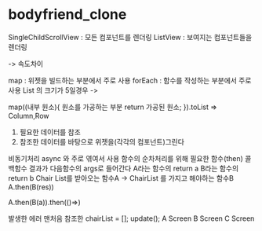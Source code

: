 # bodyfriend_clone


SingleChildScrollView : 모든 컴포넌트를 렌더링
ListView : 보여지는 컴포넌트들을 렌더링

-> 속도차이


map : 위젯을 빌드하는 부분에서 주로 사용
forEach : 함수를 작성하는 부분에서 주로 사용
List 의 크기가 5일경우 ->

map((내부 원소){
    원소를 가공하는 부분
    return 가공된 원소;
}).toList => Column,Row

1. 필요한 데이터를 참조
2. 참조한 데이터를 바탕으로 위젯을(각각의 컴포넌트)그린다

비동기처리 async 와 주로 엮여서 사용
함수의 순차처리를 위해 필요한 함수(then) 콜백함수 결과가 다음함수의 args로 들어간다
A라는 함수의 return a
B라는 함수의 return b
Chair List를 받아오는 함수A -> ChairList 를 가지고 해야하는 함수B
A.then(B(res))

A.then(B(a)).then(()=>)

발생한 에러
맨처음 참조한 chairList = [];
update();
A Screen
B Screen
C Screen